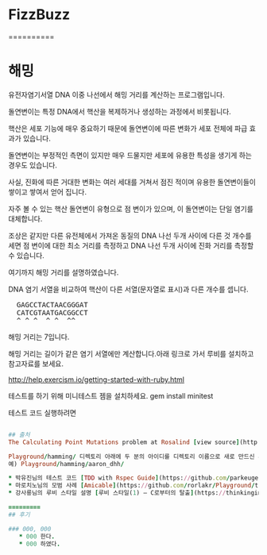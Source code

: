 # FizzBuzz
==========

# 해밍

유전자염기서열 DNA 이중 나선에서 해밍 거리를 계산하는 프로그램입니다.

돌연변이는 특정 DNA에서 핵산을 복제하거나 생성하는 과정에서 비롯됩니다.  

핵산은 세포 기능에 매우 중요하기 때문에 돌연변이에 따른 변화가 세포 전체에 파급 효과가 있습니다. 

돌연변이는 부정적인 측면이 있지만 매우 드물지만 세포에 유용한 특성을 생기게 하는 경우도 있습니다. 

사실, 진화에 따른 거대한 변화는 여러 세대를 거쳐서 점진 적이며 유용한 돌연변이들이 쌓이고 쌓여서 얻어 집니다.

자주 볼 수 있는 핵산 돌연변이 유형으로 점 변이가 있으며, 이 돌연변이는 단일 염기를 대체합니다.

조상은 같지만 다른 유전체에서 가져온 동질의 DNA 나선 두개 사이에 다른 것 개수를 세면 점 변이에 대한 최소 거리를 측정하고 DNA 나선 두개 사이에  진화 거리를 측정할 수 있습니다. 

여기까지 해밍 거리를 설명하였습니다.

DNA 염기 서열을 비교하여 핵산이 다른 서열(문자열로 표시)과 다른 개수를 셉니다.  

<pre>
  GAGCCTACTAACGGGAT 
  CATCGTAATGACGGCCT 
  ^ ^ ^  ^ ^  ^^
</pre>

해밍 거리는 7입니다.

해밍 거리는 길이가 같은 염기 서열에만 계산합니다.아래 링크로 가서 루비를 설치하고 참고자료를 보세요.


http://help.exercism.io/getting-started-with-ruby.html

테스트를 하기 위해 미니테스트 젬을 설치하세요. 
gem install minitest

테스트 코드 실행하려면

````ruby -Ilib:test hamming_test.rb 

## 출처 
The Calculating Point Mutations problem at Rosalind [view source](http://rosalind.info/problems/hamm/) 

Playground/hamming/ 디렉토리 아래에 두 분의 아이디를 디렉토리 이름으로 새로 만드신 후 소스파일을 올려주세요.
예) Playground/hamming/aaron_dhh/ 

* 박유진님의 테스트 코드 [TDD with Rspec Guide](https://github.com/parkeugene/playground)
* 마로치노님의 모범 사례 [Amicable](https://github.com/rorlakr/Playground/tree/master/amicable/marocchino)
* 강사룡님의 루비 스타일 설명 [루비 스타일(1) – C로부터의 탈출](https://thinkinginruby.wordpress.com/2015/04/07/exodus-from-c/)

=========
## 후기

### 000, 000
   * 000 한다.
   * 000 하였다.

